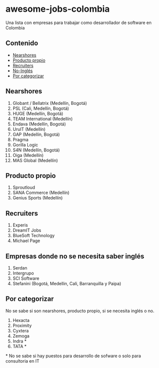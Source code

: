 # awesome-jobs-colombia
Una lista con empresas para trabajar como desarrollador de software en Colombia

## Contenido
- [Nearshores](#nearshores)
- [Producto propio](#producto-propio)
- [Recruiters](#recruiters)
- [No-Inglés](#empresas-donde-no-se-necesita-saber-ingles)
- [Por categorizar](#por-categorizar)

## Nearshores
1. Globant / Bellatrix (Medellín, Bogotá)
2. PSL (Cali, Medellín, Bogotá)
3. HUGE (Medellín, Bogotá)
4. TEAM International (Medellín)
5. Endava (Medellín, Bogotá)
6. UruIT (Medellín)
7. GAP (Medellín, Bogotá)
8. Pragma
9. Gorilla Logic
10. S4N (Medellín, Bogotá)
11. Oiga (Medellín)
12. MAS Global (Medellín)

## Producto propio
1. Sproutloud 
2. SANA Commerce (Medellín)
3. Genius Sports (Medellín)

## Recruiters
1. Experis
2. DreamIT Jobs
3. BlueSoft Technology
4. Michael Page

## Empresas donde no se necesita saber inglés
1. Serdan
2. Intergrupo
3. SCI Software
4. Stefanini (Bogotá, Medellin, Cali, Barranquilla y Paipa)


## Por categorizar
No se sabe si son nearshores, producto propio, si se necesita inglés o no.
1. Hexacta
2. Proximity
3. Cyxtera
4. Zemoga
5. Indra * 
6. TATA * 

\* No se sabe si hay puestos para desarrollo de sofware o solo para consultoria en IT
